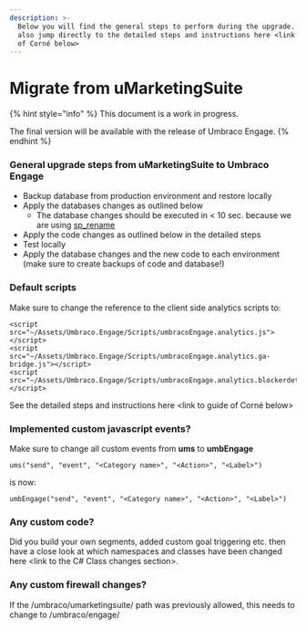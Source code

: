 ```yaml
---
description: >-
  Below you will find the general steps to perform during the upgrade. You can
  also jump directly to the detailed steps and instructions here <link to guide
  of Corné below>
---
```


# Migrate from uMarketingSuite

{% hint style="info" %}
This document is a work in progress.

The final version will be available with the release of Umbraco Engage.
{% endhint %}

### **General upgrade steps from uMarketingSuite to Umbraco Engage**

* Backup database from production environment and restore locally
* Apply the databases changes as outlined below
  * The database changes should be executed in < 10 sec. because we are using [sp\_rename](https://learn.microsoft.com/en-us/sql/relational-databases/system-stored-procedures/sp-rename-transact-sql)
* Apply the code changes as outlined below in the detailed steps
* Test locally&#x20;
* Apply the database changes and the new code to each environment (make sure to create backups of code and database!)

### **Default scripts**

Make sure to change the reference to the client side analytics scripts to:

```
<script src="~/Assets/Umbraco.Engage/Scripts/umbracoEngage.analytics.js"></script>
<script src="~/Assets/Umbraco.Engage/Scripts/umbracoEngage.analytics.ga-bridge.js"></script>
<script src="~/Assets/Umbraco.Engage/Scripts/umbracoEngage.analytics.blockerdetection.js"></script>
```

See the detailed steps and instructions here \<link to guide of Corné below>

### **Implemented custom javascript events?**&#x20;

Make sure to change all custom events from **ums** to **umbEngage**

`ums("send", "event", "<Category name>", "<Action>", "<Label>")`&#x20;

is now:

`umbEngage("send", "event", "<Category name>", "<Action>", "<Label>")`

### **Any custom code?**

Did you build your own segments, added custom goal triggering etc. then have a close look at which namespaces and classes have been changed here \<link to the C# Class changes section>.



### **Any custom firewall changes?**

If the /umbraco/umarketingsuite/ path was previously allowed, this needs to change to /umbraco/engage/

